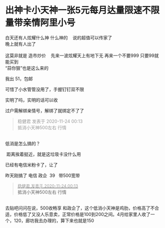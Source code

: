 # 出神卡小天神一张5元每月达量限速不限量带亲情阿里小号


白天还有人炫耀什么神 什么神的&nbsp; &nbsp; 说的超值可以传家了 <br />
晚上就有人出了&nbsp;&nbsp;<br />
<br />
这莫非就是 造市炒价&nbsp; &nbsp; 先来一波炫耀天上有地下无 再来一个不要999 只要99就能买到<img src="static/image/smiley/default/lol.gif" smilieid="12" border="0" alt="" /><img src="static/image/smiley/default/lol.gif" smilieid="12" border="0" alt="" />&nbsp;&nbsp;<br />
“蒜你狠”也是这么来的 

我出 51，包邮<img id="aimg_O8E9K" onclick="zoom(this, this.src, 0, 0, 0)" class="zoom" src="https://cdn.jsdelivr.net/gh/hishis/forum-master/public/images/patch.gif" onmouseover="img_onmouseoverfunc(this)" onload="thumbImg(this)" border="0" alt="" />

可惜了小水管管没用了，手握钉钉双不限

实明了吗，实明的话可以收

过户需解绑亲情号，解绑了就绑定不了了

<div class="quote"><blockquote><font color="#999999">稳健君 发表于 2020-11-24 00:13</font><br />
<font color="#999999">抵消小天神500左右 行情</font></blockquote></div><br />
低消是怎么搞的？

<img src="static/image/smiley/default/lol.gif" smilieid="12" border="0" alt="" /> 距离挨着挺近，就是这垃圾卡没什么用

已经有电信米粉卡了，让了

昨天刚搞了 电信 政企&nbsp;&nbsp;39&nbsp; &nbsp;带500宽带

<div class="quote"><blockquote><font size="2"><a href="https://www.hostloc.com/forum.php?mod=redirect&amp;goto=findpost&amp;pid=9504619&amp;ptid=770470" target="_blank"><font color="#999999">稳健君 发表于 2020-11-24 00:13</font></a></font><br />
抵消小天神500左右 行情</blockquote></div><br />
去贴吧问问在说，500收畅享 和政企了，这个低消小天神是鸡肋，价格高了不合适，价格低了又没人乐意卖，正常价格是100到200之间。4月给家里人收了一个，120，廊坊我去办理的，算下来也就是150

